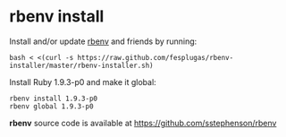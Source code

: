 # rbenv install

Install and/or update [rbenv] and friends by running:

    bash < <(curl -s https://raw.github.com/fesplugas/rbenv-installer/master/rbenv-installer.sh)

Install Ruby 1.9.3-p0 and make it global:

    rbenv install 1.9.3-p0
    rbenv global 1.9.3-p0

**rbenv** source code is available at <https://github.com/sstephenson/rbenv>

[rbenv]: https://github.com/sstephenson/rbenv
